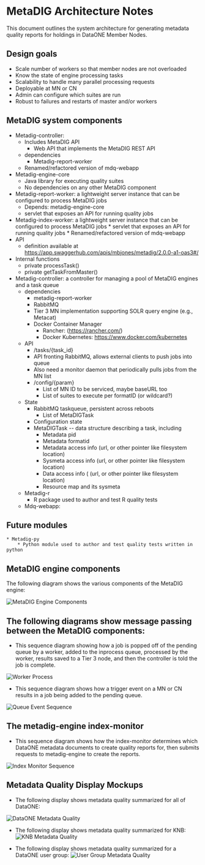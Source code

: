 # MetaDIG Architecture Notes

This document outlines the system architecture for generating
metadata quality reports for holdings in DataONE Member Nodes.

## Design goals
* Scale number of workers so that member nodes are not overloaded
* Know the state of engine processing tasks
* Scalability to handle many parallel processing requests
* Deployable at MN or CN
* Admin can configure which suites are run
* Robust to failures and restarts of master and/or workers

## MetaDIG system components
* Metadig-controller:
    * Includes MetaDIG API 
        * Web API that implements the MetaDIG REST API
    * dependencies
        * Metadig-report-worker
    * Renamed/refactored version of mdq-webapp
* Metadig-engine-core
    * Java library for executing quality suites
    * No dependencies on any other MetaDIG component
* Metadig-report-worker: a lightweight server instance that can be configured to process MetaDIG jobs
    * Depends: metadig-engine-core
    * servlet that exposes an API for running quality jobs
* Metadig-index-worker: a lightweight server instance that can be configured to process MetaDIG jobs
        * servlet that exposes an API for running quality jobs
        * Renamed/refactored version of mdq-webapp
* API
    * definition available at https://app.swaggerhub.com/apis/mbjones/metadig/2.0.0-a1-oas3#/
* Internal functions
    * private processTask()
    * private getTaskFromMaster()
* Metadig-controller: a controller for managing a pool of MetaDIG engines and a task queue
    * dependencies
        * metadig-report-worker
        * RabbitMQ
        * Tier 3 MN implementation supporting SOLR query engine (e.g., Metacat)
        * Docker Container Manager
            * Rancher: (https://rancher.com/)
            * Docker Kubernetes: https://www.docker.com/kubernetes
    * API
        * /tasks/{task_id}
        * API fronting RabbitMQ, allows external clients to push jobs into queue
        * Also need a monitor daemon that periodically pulls jobs from the MN list
        * /config/{param}
            * List of MN ID to be serviced, maybe baseURL too
            * List of suites to execute per formatID (or wildcard?)
    * State
        * RabbitMQ taskqueue, persistent across reboots
            * List of MetaDIGTask
        * Configuration state
        * MetaDIGTask -- data structure describing a task, including
            * Metadata pid
            * Metadata formatid
            * Metadata access info (url, or other pointer like filesystem location)
            * Sysmeta access info (url, or other pointer like filesystem location)
            * Data access info ( (url, or other pointer like filesystem location)
            * Resource map and its sysmeta
    * Metadig-r
        * R package used to author and test R quality tests
    * Mdq-webapp: 

## Future modules
    * Metadig-py
        * Python module used to author and test quality tests written in python
    
## MetaDIG engine components

The following diagram shows the various components of the MetaDIG engine:

![MetaDIG Engine Components](https://github.com/NCEAS/metadig-engine/blob/master/docs/images/metadig-engine_components.png "MetaDIG Engine Components")

## The following diagrams show message passing between the MetaDIG components:

* This sequence diagram showing how a job is popped off of the pending queue by a worker, added to the inprocess queue, processed by the worker, results saved to a Tier 3 node, and then the controller is told the job is complete.

![Worker Process](https://github.com/NCEAS/metadig-engine/blob/master/docs/images/process-queue-entry_sequence.png "Worker Process")

* This sequence diagram shows how a trigger event on a MN or CN results in a job being added to the pending queue.

![Queue Event Sequence](https://github.com/NCEAS/metadig-engine/blob/master/docs/images/queue-event-trigger_sequence.png "Queue Event Sequence")

## The metadig-engine index-monitor 

* This sequence diagram shows how the index-monitor determines which DataONE metadata documents to create quality reports for, then submits requests to metadig-engine to create the reports.

![Index Monitor Sequence](https://github.com/NCEAS/metadig-engine/blob/master/docs/images/index-monitor_sequence.png "Index Monitor Sequence")

## Metadata Quality Display Mockups
* The following display shows metadata quality summarized for all of DataONE:

![DataONE Metadata Quality](https://github.com/NCEAS/metadig-engine/blob/master/docs/mockups/DataONE/DataONE-profile.png "DataONE Profile Page")

* The following display shows metadata quality summarized for KNB:
![KNB Metadata Quality](https://github.com/NCEAS/metadig-engine/blob/master/docs/mockups/KNB/knb-profile.png "KNB Profile Page")

* The following display shows metadata quality summarized for a DataONE user group:
![User Group Metadata Quality](https://github.com/NCEAS/metadig-engine/blob/master/docs/mockups/UserGroup/group-profile.png "UserGroup Profile Page")

